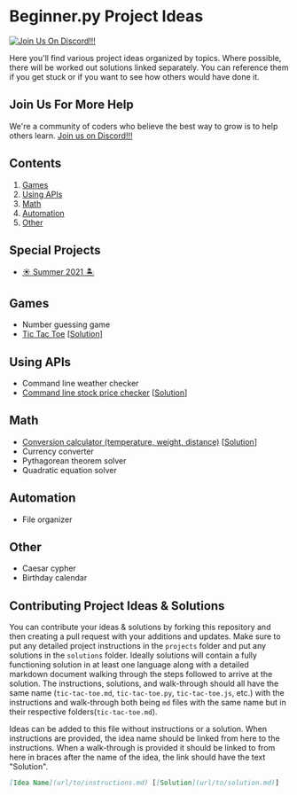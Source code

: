 # Beginner.py Project Ideas
[![Join Us On Discord!!!](https://discord.com/api/guilds/644299523686006834/embed.png)](https://discord.gg/sfHykntuGy)

Here you'll find various project ideas organized by topics. Where possible, there will be worked out solutions linked separately. You can reference them if you get stuck or if you want to see how others would have done it.

## Join Us For More Help

We're a community of coders who believe the best way to grow is to help others learn. [Join us on Discord!!!](https://discord.gg/sfHykntuGy)

## Contents

1. [Games](#Games)
2. [Using APIs](#using-apis)
3. [Math](#math)
4. [Automation](#automation)
5. [Other](#other)

## Special Projects

- [☀️ Summer 2021 🏝](summer_2021.md)

## Games

- Number guessing game
- [Tic Tac Toe](/projects/tic-tac-toe.md) [[Solution](/solutions/tic-tac-toe.md)]

## Using APIs

- Command line weather checker
- [Command line stock price checker](/projects/stock-checker.md) [[Solution](/solutions/stock-checker.md)]

## Math

- [Conversion calculator (temperature, weight, distance)](/projects/conversion-calculator.md) [[Solution](/solutions/conversion-calculator.md)]
- Currency converter
- Pythagorean theorem solver
- Quadratic equation solver

## Automation

- File organizer

## Other

- Caesar cypher
- Birthday calendar

## Contributing Project Ideas & Solutions

You can contribute your ideas & solutions by forking this repository and then creating a pull request with your additions and updates. Make sure to put any detailed project instructions in the `projects` folder and put any solutions in the `solutions` folder. Ideally solutions will contain a fully functioning solution in at least one language along with a detailed markdown document walking through the steps followed to arrive at the solution. The instructions, solutions, and walk-through should all have the same name (`tic-tac-toe.md`, `tic-tac-toe.py`, `tic-tac-toe.js`, etc.) with the instructions and walk-through both being `md` files with the same name but in their respective folders(`tic-tac-toe.md`).

Ideas can be added to this file without instructions or a solution. When instructions are provided, the idea name should be linked from here to the instructions. When a walk-through is provided it should be linked to from here in braces after the name of the idea, the link should have the text "Solution".
```md
[Idea Name](url/to/instructions.md) [[Solution](url/to/solution.md)]
```
